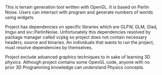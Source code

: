 This is terrain generation tool written with OpenGL. It is based on Perlin Noise. Users can interract with program and generate numbers of worlds using widgets.

Project has dependencies on specific libraries which are GLFW, GLM, Glad, Imgui and siv::PerlinNoise. Unfortunately this dependencies resolved by package manager called vcpkg so project does not contain necessary headers, source and binaries. An individuals that wants to run the project, must resolve dependencies by themselves.

Project exclude advanced graphics techniques to in sake of learning 3D physics. Although project contains some OpenGL code, anyone with no prior 3D Programming knowledge can understand Physics concepts.